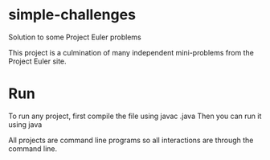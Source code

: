 # simple-challenges
Solution to some Project Euler problems

This project is a culmination of many independent mini-problems from the Project Euler site.

# Run
To run any project, first compile the file using javac <file>.java
Then you can run it using java <file>

All projects are command line programs so all interactions are through the command line.
